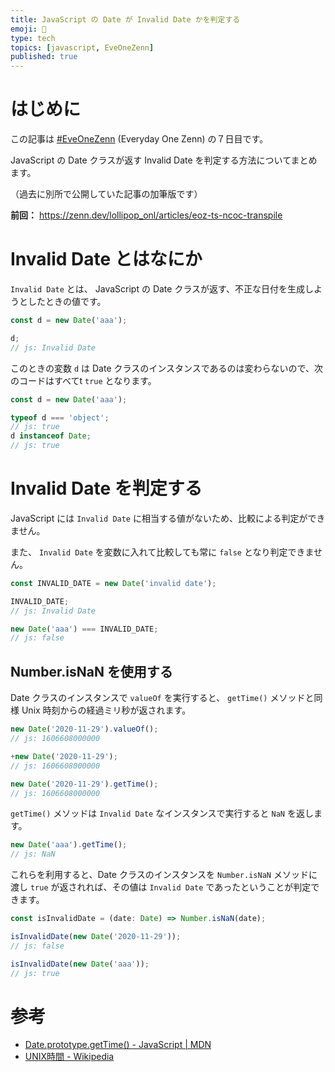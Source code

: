 ```yaml
---
title: JavaScript の Date が Invalid Date かを判定する
emoji: 🍭
type: tech
topics: [javascript, EveOneZenn]
published: true
---
```


# はじめに

この記事は [#EveOneZenn](https://zenn.dev/topics/eveonezenn) (Everyday One Zenn) の７日目です。

JavaScript の Date クラスが返す Invalid Date を判定する方法についてまとめます。

（過去に別所で公開していた記事の加筆版です）

**前回：**
https://zenn.dev/lollipop_onl/articles/eoz-ts-ncoc-transpile

# Invalid Date とはなにか

`Invalid Date` とは、 JavaScript の Date クラスが返す、不正な日付を生成しようとしたときの値です。

```js
const d = new Date('aaa');

d;
// js: Invalid Date
```

このときの変数 `d` は Date クラスのインスタンスであるのは変わらないので、次のコードはすべてt `true` となります。

```js
const d = new Date('aaa');

typeof d === 'object';
// js: true
d instanceof Date;
// js: true
```

# Invalid Date を判定する

JavaScript には `Invalid Date` に相当する値がないため、比較による判定ができません。

また、 `Invalid Date` を変数に入れて比較しても常に `false` となり判定できません。

```js
const INVALID_DATE = new Date('invalid date');

INVALID_DATE;
// js: Invalid Date

new Date('aaa') === INVALID_DATE;
// js: false
```

## Number.isNaN を使用する

Date クラスのインスタンスで `valueOf` を実行すると、 `getTime()` メソッドと同様 Unix 時刻からの経過ミリ秒が返されます。

```js
new Date('2020-11-29').valueOf();
// js: 1606608000000

+new Date('2020-11-29');
// js: 1606608000000

new Date('2020-11-29').getTime();
// js: 1606608000000
```

`getTime()` メソッドは `Invalid Date` なインスタンスで実行すると `NaN` を返します。

```js
new Date('aaa').getTime();
// js: NaN
```

これらを利用すると、Date クラスのインスタンスを `Number.isNaN` メソッドに渡し `true` が返されれば、その値は `Invalid Date` であったということが判定できます。

```ts
const isInvalidDate = (date: Date) => Number.isNaN(date);

isInvalidDate(new Date('2020-11-29'));
// js: false

isInvalidDate(new Date('aaa'));
// js: true
```

<!--

## toString を使用する

`Invalid Date` なインスタンスを文字列に変換すると `"Invalid Date"` という文字列が得られます。
これを利用して次のように `Invalid Date` 判定できます。

```js
const isInvalidDate = (date: Date) => date.toString() === 'Invalid Date';

isInvalidDate(new Date('2020-11-29'));
// js: false

isInvalidDate(new Date('aaa'));
// js: true
```

ただ、アプリケーションに `"Invalid Date"` という文字列を持たなければならないため、

-->

# 参考

* [Date.prototype.getTime() - JavaScript | MDN](https://developer.mozilla.org/ja/docs/Web/JavaScript/Reference/Global_Objects/Date/getTime)
* [UNIX時間 - Wikipedia](https://ja.wikipedia.org/wiki/UNIX%E6%99%82%E9%96%93)
